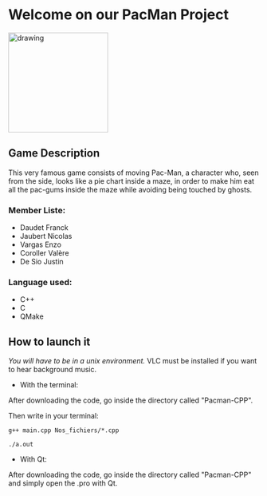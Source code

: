 # Welcome on our PacMan Project 
<img src="https://i1.wp.com/css-tricks.com/wp-content/uploads/2019/11/pacman.png?fit=1200%2C600&ssl=1" alt="drawing" height="200"/>

## Game Description
This very famous game consists of moving Pac-Man, a character who, seen from the side, looks like a pie chart inside a maze, in order to make him eat all the pac-gums inside the maze while avoiding being touched by ghosts.


### Member Liste:
* Daudet Franck
* Jaubert Nicolas
* Vargas Enzo
* Coroller  Valère
* De Sio Justin


### Language used:
* C++
* C
* QMake

## How to launch it
*You will have to be in a unix environment.* 
VLC must be installed if you want to hear background music.

* With the terminal:

After downloading the code, go inside the directory called "Pacman-CPP".

Then write in your terminal:

``g++ main.cpp Nos_fichiers/*.cpp``

``./a.out``

* With Qt:

After downloading the code, go inside the directory called "Pacman-CPP" and simply open the .pro with Qt.

